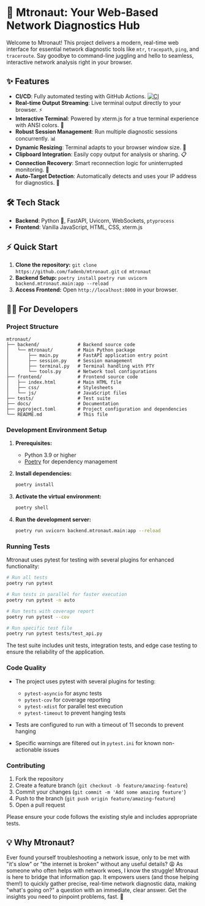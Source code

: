 # 🚀 Mtronaut: Your Web-Based Network Diagnostics Hub

Welcome to Mtronaut! This project delivers a modern, real-time web interface for essential network diagnostic tools like `mtr`, `tracepath`, `ping`, and `traceroute`. Say goodbye to command-line juggling and hello to seamless, interactive network analysis right in your browser.

## ✨ Features

*   **CI/CD**: Fully automated testing with GitHub Actions. [![CI](https://github.com/fadenb/mtronaut/actions/workflows/test.yml/badge.svg)](https://github.com/fadenb/mtronaut/actions/workflows/test.yml)
*   **Real-time Output Streaming**: Live terminal output directly to your browser. ⚡
*   **Interactive Terminal**: Powered by xterm.js for a true terminal experience with ANSI colors. 🌈
*   **Robust Session Management**: Run multiple diagnostic sessions concurrently. 📊
*   **Dynamic Resizing**: Terminal adapts to your browser window size. 📏
*   **Clipboard Integration**: Easily copy output for analysis or sharing. 📋
*   **Connection Recovery**: Smart reconnection logic for uninterrupted monitoring. 🔗
*   **Auto-Target Detection**: Automatically detects and uses your IP address for diagnostics. 🎯

## 🛠️ Tech Stack

*   **Backend**: Python 🐍, FastAPI, Uvicorn, WebSockets, `ptyprocess`
*   **Frontend**: Vanilla JavaScript, HTML, CSS, xterm.js

## ⚡ Quick Start

1.  **Clone the repository:**
    `git clone https://github.com/fadenb/mtronaut.git`
    `cd mtronaut`
2.  **Backend Setup:**
    `poetry install`
    `poetry run uvicorn backend.mtronaut.main:app --reload`
3.  **Access Frontend:** Open `http://localhost:8000` in your browser.

## 👨‍💻 For Developers

### Project Structure

```
mtronaut/
├── backend/              # Backend source code
│   └── mtronaut/         # Main Python package
│       ├── main.py       # FastAPI application entry point
│       ├── session.py    # Session management
│       ├── terminal.py   # Terminal handling with PTY
│       └── tools.py      # Network tool configurations
├── frontend/             # Frontend source code
│   ├── index.html        # Main HTML file
│   ├── css/              # Stylesheets
│   └── js/               # JavaScript files
├── tests/                # Test suite
├── docs/                 # Documentation
├── pyproject.toml        # Project configuration and dependencies
└── README.md             # This file
```

### Development Environment Setup

1. **Prerequisites:**
   - Python 3.9 or higher
   - [Poetry](https://python-poetry.org/docs/#installation) for dependency management

2. **Install dependencies:**
   ```bash
   poetry install
   ```

3. **Activate the virtual environment:**
   ```bash
   poetry shell
   ```

4. **Run the development server:**
   ```bash
   poetry run uvicorn backend.mtronaut.main:app --reload
   ```

### Running Tests

Mtronaut uses pytest for testing with several plugins for enhanced functionality:

```bash
# Run all tests
poetry run pytest

# Run tests in parallel for faster execution
poetry run pytest -n auto

# Run tests with coverage report
poetry run pytest --cov

# Run specific test file
poetry run pytest tests/test_api.py
```

The test suite includes unit tests, integration tests, and edge case testing to ensure the reliability of the application.

### Code Quality

- The project uses pytest with several plugins for testing:
  - `pytest-asyncio` for async tests
  - `pytest-cov` for coverage reporting
  - `pytest-xdist` for parallel test execution
  - `pytest-timeout` to prevent hanging tests

- Tests are configured to run with a timeout of 11 seconds to prevent hanging
- Specific warnings are filtered out in `pytest.ini` for known non-actionable issues

### Contributing

1. Fork the repository
2. Create a feature branch (`git checkout -b feature/amazing-feature`)
3. Commit your changes (`git commit -m 'Add some amazing feature'`)
4. Push to the branch (`git push origin feature/amazing-feature`)
5. Open a pull request

Please ensure your code follows the existing style and includes appropriate tests.

## 💡 Why Mtronaut?

Ever found yourself troubleshooting a network issue, only to be met with "it's slow" or "the internet is broken" without any useful details? 😩 As someone who often helps with network woes, I know the struggle! Mtronaut is here to bridge that information gap. It empowers users (and those helping them!) to quickly gather precise, real-time network diagnostic data, making "what's going on?" a question with an immediate, clear answer. Get the insights you need to pinpoint problems, fast. 🎯
